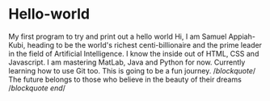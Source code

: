 # Hello-world
My first program to try and print out a hello world
Hi, I am Samuel Appiah-Kubi, heading to be the world's richest centi-billionaire and the prime leader in the field of Artificial Intelligence. I know the inside out of HTML, CSS and Javascript. I am mastering MatLab, Java and Python for now. Currently learning how to use Git too. This is going to be a fun journey. /*blockquote*/ The future belongs to those who believe in the beauty of their dreams /*blockquote end*/
